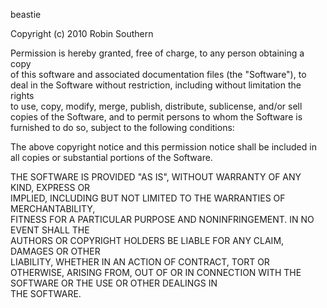 beastie

Copyright (c) 2010 Robin Southern                                             
                                                                              
Permission is hereby granted, free of charge, to any person obtaining a copy  
of this software and associated documentation files (the "Software"), to deal 
in the Software without restriction, including without limitation the rights  
to use, copy, modify, merge, publish, distribute, sublicense, and/or sell     
copies of the Software, and to permit persons to whom the Software is         
furnished to do so, subject to the following conditions:                      
                                                                              
The above copyright notice and this permission notice shall be included in    
all copies or substantial portions of the Software.                           
                                                                              
THE SOFTWARE IS PROVIDED "AS IS", WITHOUT WARRANTY OF ANY KIND, EXPRESS OR    
IMPLIED, INCLUDING BUT NOT LIMITED TO THE WARRANTIES OF MERCHANTABILITY,      
FITNESS FOR A PARTICULAR PURPOSE AND NONINFRINGEMENT. IN NO EVENT SHALL THE   
AUTHORS OR COPYRIGHT HOLDERS BE LIABLE FOR ANY CLAIM, DAMAGES OR OTHER        
LIABILITY, WHETHER IN AN ACTION OF CONTRACT, TORT OR OTHERWISE, ARISING FROM, 
OUT OF OR IN CONNECTION WITH THE SOFTWARE OR THE USE OR OTHER DEALINGS IN     
THE SOFTWARE.
